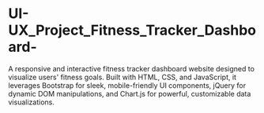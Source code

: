# UI-UX_Project_Fitness_Tracker_Dashboard-
A responsive and interactive fitness tracker dashboard website designed to visualize users' fitness goals. Built with HTML, CSS, and JavaScript, it leverages Bootstrap for sleek, mobile-friendly UI components, jQuery for dynamic DOM manipulations, and Chart.js for powerful, customizable data visualizations. 
